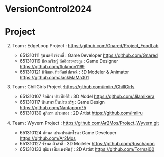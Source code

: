 # VersionControl2024


# Project

2.  Team : EdgeLoop
    Project : https://github.com/Gnared/Project_FoodLab

    - 651310111 ฐนพลศ์ เซ่งหลี่ : Game Developer
    https://github.com/Gnared
    - 651310119 ปัณณวิชญ์ ล้ออิสระตระกูล : Game Designer
    https://github.com/flukmon1199
    - 651310121 พิพิชธน ทิววัฒน์ปกรณ์ : 3D Modeler & Animator
    https://github.com/JackMaMa001

3.  Team : ChillGirls
    Project :https://github.com/imiiru/ChillGirls

    - 651310107 จิลมิกา ประทีปคีรี : 3D Model 
    https://github.com/Jilamikera
    - 651310117 นันทพร ปั้นประเสริฐ : Game Design 
    https://github.com/Nantaporn25
    - 651310130 ศุภิสรา เปรมทอง : 2D Artist 
    https://github.com/imiiru

6.  Team : Wyvern 
    Project : https://github.com/Ar2Mos/Project_Wyvern.git

    - 651310124 ภัคพล เปรมประสพโชค : Game Developer
    https://github.com/Ar2Mos
    - 651310127 รัชพล ผิวสำลี : 3D Modeler
    https://github.com/Ruschapon
    - 651310133 สุธิมา เทิ้มแพงพันธ์ุ : 2D Artist
    https://github.com/Tormai00
